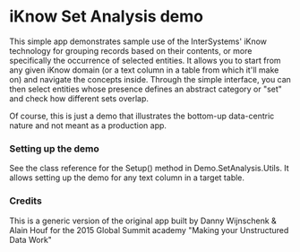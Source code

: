 # iKnow Set Analysis demo

This simple app demonstrates sample use of the InterSystems' iKnow technology for grouping records based
on their contents, or more specifically the occurrence of selected entities. It allows you to start from any
given iKnow domain (or a text column in a table from which it'll make on) and navigate the concepts inside.
Through the simple interface, you can then select entities whose presence defines an abstract category or
"set" and check how different sets overlap. 

Of course, this is just a demo that illustrates the bottom-up data-centric nature and not meant as a production 
app.


### Setting up the demo
See the class reference for the Setup() method in Demo.SetAnalysis.Utils. It allows setting up the demo for
any text column in a target table.


### Credits
This is a generic version of the original app built by Danny Wijnschenk & Alain Houf for the 2015 Global Summit
academy "Making your Unstructured Data Work"
